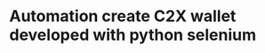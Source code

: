 # Automation create C2X wallet developed with python selenium

<div align="center">
  <img src="https://blog.logrocket.com/wp-content/uploads/2021/11/web-automation-selenium-python.png" alt=""/>
</div>
